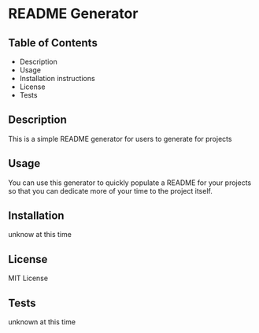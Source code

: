 # README Generator
  ## Table of Contents
  - Description
  - Usage
  - Installation instructions
  - License
  - Tests
  
  ## Description
  This is a simple README generator for users to generate for projects

  ## Usage
  You can use this generator to quickly populate a README for your projects so that you can dedicate more of your time to the project itself.

  ## Installation
  unknow at this time

  ## License
  MIT License

  ## Tests
  unknown at this time


